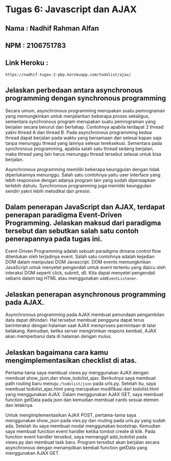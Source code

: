 # Tugas 6: Javascript dan AJAX
## Nama         : Nadhif Rahman Alfan

## NPM          : 2106751783

## Link Heroku  : 
`https://nadhif-tugas-2-pbp.herokuapp.com/todolist/ajax/`

## Jelaskan perbedaan antara asynchronous programming dengan synchronous programming

Secara umum, asynchronous programming merupakan suatu pemrograman yang memungkinkan untuk menjalankan beberapa proses sekaligus, sementara synchronous program merupakan suatu pemrograman yang berjalan secara berurut dan bertahap. Contohnya apabila terdapat 2 thread yakni thread A dan thread B. Pada asynchronous programming kedua thread dapat berjalan pada waktu yang bersamaan dan selesai kapan saja tanpa menunggu thread yang lainnya selesai tereksekusi. Sementara pada synchronous programming, apabila salah satu thread sedang berjalan, maka thread yang lain harus menunggu thread tersebut selesai untuk bisa berjalan.

Asynchronous programming memiliki beberapa keunggulan dengan tidak diperlukannya menunggu. Salah satu contohnya yaitu user interface yang lebih responsive dengan adanya program lain yang sudah dipersiapkan terlebih dahulu. Synchronous programming juga memiliki keunggulan sendiri yakni lebih metodikal dan presisi.

## Dalam penerapan JavaScript dan AJAX, terdapat penerapan paradigma Event-Driven Programming. Jelaskan maksud dari paradigma tersebut dan sebutkan salah satu contoh penerapannya pada tugas ini.

Event-Driven Programming adalah sebuah paradigma dimana control flow ditentukan oleh terjadinya event. Salah satu contohnya adalah kejadian DOM dalam manipulasi DOM Javascript. DOM events memungkinkan JavaScript untuk menyetel pengendali untuk event tertentu yang dipicu oleh interaksi DOM seperti click, submit, dll. Kita dapat menyetel pengendali sebaris dalam tag HTML atau menggunakan `addEventListener`.

## Jelaskan penerapan asynchronous programming pada AJAX.

Asynchronous programming pada AJAX membuat penundaan pengambilan data dapat dihindari. Hal tersebut membuat pengguna dapat terus berinteraksi dengan halaman saat AJAX memproses permintaan di latar belakang. Kemudian, ketika server mengirimkan respons kembali, AJAX akan memperbarui data di halaman dengan mulus.

## Jelaskan bagaimana cara kamu mengimplementasikan checklist di atas.

Pertama-tama saya membuat views.py menggunakan AJAX dengan membuat show_json,dan show_todolist_ajax. Berikutnya saya membuat path routing baru menuju `/todolist/json` pada urls.py. Setelah itu, saya membuat todolist_ajax.html yang merupakan modifikasi dari todolist.html yang menggunakan AJAX. Dalam menggunakan AJAX GET, saya membuat function getData pada json dan kemudian membuat cards sesuai elemen dan letaknya.

Untuk mengimplementasikan AJAX POST, pertama-tama saya menggunakan show_json pada vies.py dan routing pada urls.py yang sudah ada. Setelah itu saya membuat modal menggunakan bootstrap. Kemudian saya membuat function event handler ketika tombol create di klik. Pada function event handler tersebut, saya memanggil add_todolist pada views.py dan membuat task baru. Program tersebut akan berjalan secara asynchronous dengan menampilkan kembali function getData yang menggunakan AJAX GET.